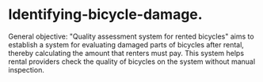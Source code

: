 # Identifying-bicycle-damage.
General objective: "Quality assessment system for rented bicycles" aims to establish a system for evaluating damaged parts of bicycles after rental, thereby calculating the amount that renters must pay. This system helps rental providers check the quality of bicycles on the system without manual inspection.
